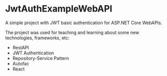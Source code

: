 # JwtAuthExampleWebAPI

A simple project with JWT basic authentication for ASP.NET Core WebAPIs.

The project was used for teaching and learning about some new technologies, frameworks, etc:

* RestAPI
* JWT Authentication
* Repository-Service Pattern
* Autofac
* React
